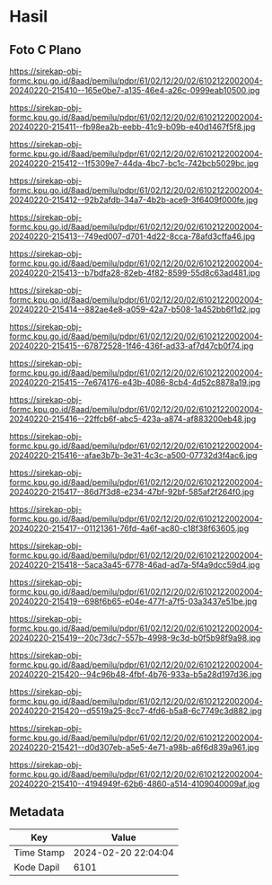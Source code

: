 # Hasil

## Foto C Plano

https://sirekap-obj-formc.kpu.go.id/8aad/pemilu/pdpr/61/02/12/20/02/6102122002004-20240220-215410--165e0be7-a135-46e4-a26c-0999eab10500.jpg

https://sirekap-obj-formc.kpu.go.id/8aad/pemilu/pdpr/61/02/12/20/02/6102122002004-20240220-215411--fb98ea2b-eebb-41c9-b09b-e40d1467f5f8.jpg

https://sirekap-obj-formc.kpu.go.id/8aad/pemilu/pdpr/61/02/12/20/02/6102122002004-20240220-215412--1f5309e7-44da-4bc7-bc1c-742bcb5029bc.jpg

https://sirekap-obj-formc.kpu.go.id/8aad/pemilu/pdpr/61/02/12/20/02/6102122002004-20240220-215412--92b2afdb-34a7-4b2b-ace9-3f6409f000fe.jpg

https://sirekap-obj-formc.kpu.go.id/8aad/pemilu/pdpr/61/02/12/20/02/6102122002004-20240220-215413--749ed007-d701-4d22-8cca-78afd3cffa46.jpg

https://sirekap-obj-formc.kpu.go.id/8aad/pemilu/pdpr/61/02/12/20/02/6102122002004-20240220-215413--b7bdfa28-82eb-4f82-8599-55d8c63ad481.jpg

https://sirekap-obj-formc.kpu.go.id/8aad/pemilu/pdpr/61/02/12/20/02/6102122002004-20240220-215414--882ae4e8-a059-42a7-b508-1a452bb6f1d2.jpg

https://sirekap-obj-formc.kpu.go.id/8aad/pemilu/pdpr/61/02/12/20/02/6102122002004-20240220-215415--67872528-1f46-436f-ad33-af7d47cb0f74.jpg

https://sirekap-obj-formc.kpu.go.id/8aad/pemilu/pdpr/61/02/12/20/02/6102122002004-20240220-215415--7e674176-e43b-4086-8cb4-4d52c8878a19.jpg

https://sirekap-obj-formc.kpu.go.id/8aad/pemilu/pdpr/61/02/12/20/02/6102122002004-20240220-215416--22ffcb6f-abc5-423a-a874-af883200eb48.jpg

https://sirekap-obj-formc.kpu.go.id/8aad/pemilu/pdpr/61/02/12/20/02/6102122002004-20240220-215416--afae3b7b-3e31-4c3c-a500-07732d3f4ac6.jpg

https://sirekap-obj-formc.kpu.go.id/8aad/pemilu/pdpr/61/02/12/20/02/6102122002004-20240220-215417--86d7f3d8-e234-47bf-92bf-585af2f264f0.jpg

https://sirekap-obj-formc.kpu.go.id/8aad/pemilu/pdpr/61/02/12/20/02/6102122002004-20240220-215417--01121361-76fd-4a6f-ac80-c18f38f63605.jpg

https://sirekap-obj-formc.kpu.go.id/8aad/pemilu/pdpr/61/02/12/20/02/6102122002004-20240220-215418--5aca3a45-6778-46ad-ad7a-5f4a9dcc59d4.jpg

https://sirekap-obj-formc.kpu.go.id/8aad/pemilu/pdpr/61/02/12/20/02/6102122002004-20240220-215419--698f6b65-e04e-477f-a7f5-03a3437e51be.jpg

https://sirekap-obj-formc.kpu.go.id/8aad/pemilu/pdpr/61/02/12/20/02/6102122002004-20240220-215419--20c73dc7-557b-4998-9c3d-b0f5b98f9a98.jpg

https://sirekap-obj-formc.kpu.go.id/8aad/pemilu/pdpr/61/02/12/20/02/6102122002004-20240220-215420--94c96b48-4fbf-4b76-933a-b5a28d197d36.jpg

https://sirekap-obj-formc.kpu.go.id/8aad/pemilu/pdpr/61/02/12/20/02/6102122002004-20240220-215420--d5519a25-8cc7-4fd6-b5a8-6c7749c3d882.jpg

https://sirekap-obj-formc.kpu.go.id/8aad/pemilu/pdpr/61/02/12/20/02/6102122002004-20240220-215421--d0d307eb-a5e5-4e71-a98b-a6f6d839a961.jpg

https://sirekap-obj-formc.kpu.go.id/8aad/pemilu/pdpr/61/02/12/20/02/6102122002004-20240220-215410--4194949f-62b6-4860-a514-4109040009af.jpg


## Metadata

| Key        | Value               |
| ---------- | ------------------- |
| Time Stamp | 2024-02-20 22:04:04 |
| Kode Dapil | 6101                |



